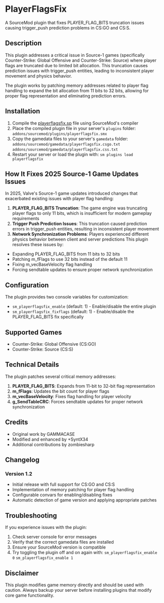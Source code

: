 # PlayerFlagsFix

A SourceMod plugin that fixes PLAYER_FLAG_BITS truncation issues causing trigger_push prediction problems in CS:GO and CS:S.

## Description

This plugin addresses a critical issue in Source-1 games (specifically Counter-Strike: Global Offensive and Counter-Strike: Source) where player flags are truncated due to limited bit allocation. This truncation causes prediction issues with trigger_push entities, leading to inconsistent player movement and physics behavior.

The plugin works by patching memory addresses related to player flag handling to expand the bit allocation from 11 bits to 32 bits, allowing for proper flag representation and eliminating prediction errors.

## Installation

1. Compile the [playerflagsfix.sp](scripting/playerflagsfix.sp) file using SourceMod's compiler
2. Place the compiled plugin file in your server's `plugins` folder:
```addons/sourcemod/plugins/playerflagsfix.smx```
3. Copy the gamedata files to your server's `gamedata` folder:
```addons/sourcemod/gamedata/playerflagsfix.csgo.txt```
```addons/sourcemod/gamedata/playerflagsfix.css.txt```
4. Restart your server or load the plugin with:
```sm plugins load playerflagsfix```

## How It Fixes 2025 Source-1 Game Updates Issues
In 2025, Valve's Source-1 game updates introduced changes that exacerbated existing issues with player flag handling:

1. **PLAYER_FLAG_BITS Truncation**: The game engine was truncating player flags to only 11 bits, which is insufficient for modern gameplay requirements
2. **Trigger Push Prediction Issues**: This truncation caused prediction errors in trigger_push entities, resulting in inconsistent player movement
3. **Network Synchronization Problems**: Players experienced different physics behavior between client and server predictions
This plugin resolves these issues by:

- Expanding PLAYER_FLAG_BITS from 11 bits to 32 bits
- Patching m_fFlags to use 32 bits instead of the default 11
- Fixing m_vecBaseVelocity flag handling
- Forcing sendtable updates to ensure proper network synchronization

## Configuration

The plugin provides two console variables for customization:

- `sm_playerflagsfix_enable` (default: 1) - Enable/disable the entire plugin
- `sm_playerflagsfix_fixflags` (default: 1) - Enable/disable the PLAYER_FLAG_BITS fix specifically

## Supported Games

- Counter-Strike: Global Offensive (CS:GO)
- Counter-Strike: Source (CS:S)

## Technical Details

The plugin patches several critical memory addresses:

1. **PLAYER_FLAG_BITS**: Expands from 11-bit to 32-bit flag representation
2. **m_fFlags**: Updates the bit count for player flags
3. **m_vecBaseVelocity**: Fixes flag handling for player velocity
4. **g_SendTableCRC**: Forces sendtable updates for proper network synchronization

## Credits

- Original work by GAMMACASE
- Modified and enhanced by +SyntX34
- Additional contributions by zombiesharp

## Changelog

### Version 1.2
- Initial release with full support for CS:GO and CS:S
- Implementation of memory patching for player flag handling
- Configurable convars for enabling/disabling fixes
- Automatic detection of game version and applying appropriate patches

## Troubleshooting

If you experience issues with the plugin:

1. Check server console for error messages
2. Verify that the correct gamedata files are installed
3. Ensure your SourceMod version is compatible
4. Try toggling the plugin off and on again with:
```sm_playerflagsfix_enable 0```
```sm_playerflagsfix_enable 1```

## Disclaimer

This plugin modifies game memory directly and should be used with caution. Always backup your server before installing plugins that modify core game functionality.